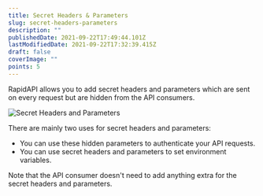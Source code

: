 ```yaml
---
title: Secret Headers & Parameters
slug: secret-headers-parameters
description: ""
publishedDate: 2021-09-22T17:49:44.101Z
lastModifiedDate: 2021-09-22T17:32:39.415Z
draft: false
coverImage: ""
points: 5
---
```


RapidAPI allows you to add secret headers and parameters which are sent on every request but are hidden from the API consumers.

![Secret Headers and Parameters](https://raw.githubusercontent.com/RapidAPI/DevRel-Stack-Data/improve/module-source/learn/courses/learn-rapidapi-hub-provider/images/image8.png "Secret Headers and Parameters")

There are mainly two uses for secret headers and parameters:

- You can use these hidden parameters to authenticate your API requests.
- You can use secret headers and parameters to set environment variables.

Note that the API consumer doesn't need to add anything extra for the secret headers and parameters.
